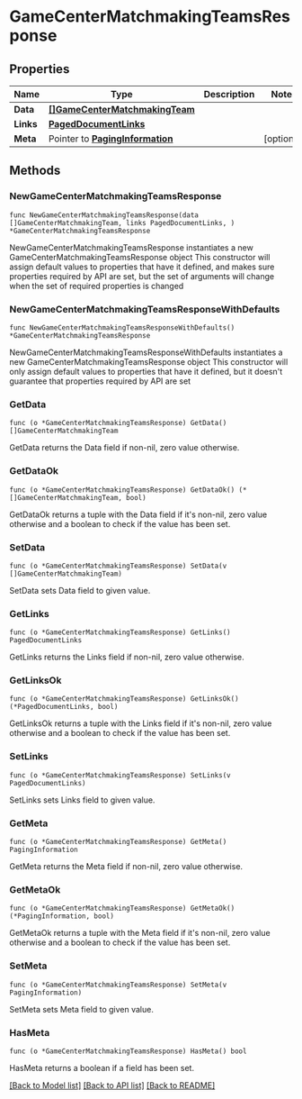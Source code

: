# GameCenterMatchmakingTeamsResponse

## Properties

Name | Type | Description | Notes
------------ | ------------- | ------------- | -------------
**Data** | [**[]GameCenterMatchmakingTeam**](GameCenterMatchmakingTeam.md) |  | 
**Links** | [**PagedDocumentLinks**](PagedDocumentLinks.md) |  | 
**Meta** | Pointer to [**PagingInformation**](PagingInformation.md) |  | [optional] 

## Methods

### NewGameCenterMatchmakingTeamsResponse

`func NewGameCenterMatchmakingTeamsResponse(data []GameCenterMatchmakingTeam, links PagedDocumentLinks, ) *GameCenterMatchmakingTeamsResponse`

NewGameCenterMatchmakingTeamsResponse instantiates a new GameCenterMatchmakingTeamsResponse object
This constructor will assign default values to properties that have it defined,
and makes sure properties required by API are set, but the set of arguments
will change when the set of required properties is changed

### NewGameCenterMatchmakingTeamsResponseWithDefaults

`func NewGameCenterMatchmakingTeamsResponseWithDefaults() *GameCenterMatchmakingTeamsResponse`

NewGameCenterMatchmakingTeamsResponseWithDefaults instantiates a new GameCenterMatchmakingTeamsResponse object
This constructor will only assign default values to properties that have it defined,
but it doesn't guarantee that properties required by API are set

### GetData

`func (o *GameCenterMatchmakingTeamsResponse) GetData() []GameCenterMatchmakingTeam`

GetData returns the Data field if non-nil, zero value otherwise.

### GetDataOk

`func (o *GameCenterMatchmakingTeamsResponse) GetDataOk() (*[]GameCenterMatchmakingTeam, bool)`

GetDataOk returns a tuple with the Data field if it's non-nil, zero value otherwise
and a boolean to check if the value has been set.

### SetData

`func (o *GameCenterMatchmakingTeamsResponse) SetData(v []GameCenterMatchmakingTeam)`

SetData sets Data field to given value.


### GetLinks

`func (o *GameCenterMatchmakingTeamsResponse) GetLinks() PagedDocumentLinks`

GetLinks returns the Links field if non-nil, zero value otherwise.

### GetLinksOk

`func (o *GameCenterMatchmakingTeamsResponse) GetLinksOk() (*PagedDocumentLinks, bool)`

GetLinksOk returns a tuple with the Links field if it's non-nil, zero value otherwise
and a boolean to check if the value has been set.

### SetLinks

`func (o *GameCenterMatchmakingTeamsResponse) SetLinks(v PagedDocumentLinks)`

SetLinks sets Links field to given value.


### GetMeta

`func (o *GameCenterMatchmakingTeamsResponse) GetMeta() PagingInformation`

GetMeta returns the Meta field if non-nil, zero value otherwise.

### GetMetaOk

`func (o *GameCenterMatchmakingTeamsResponse) GetMetaOk() (*PagingInformation, bool)`

GetMetaOk returns a tuple with the Meta field if it's non-nil, zero value otherwise
and a boolean to check if the value has been set.

### SetMeta

`func (o *GameCenterMatchmakingTeamsResponse) SetMeta(v PagingInformation)`

SetMeta sets Meta field to given value.

### HasMeta

`func (o *GameCenterMatchmakingTeamsResponse) HasMeta() bool`

HasMeta returns a boolean if a field has been set.


[[Back to Model list]](../README.md#documentation-for-models) [[Back to API list]](../README.md#documentation-for-api-endpoints) [[Back to README]](../README.md)


